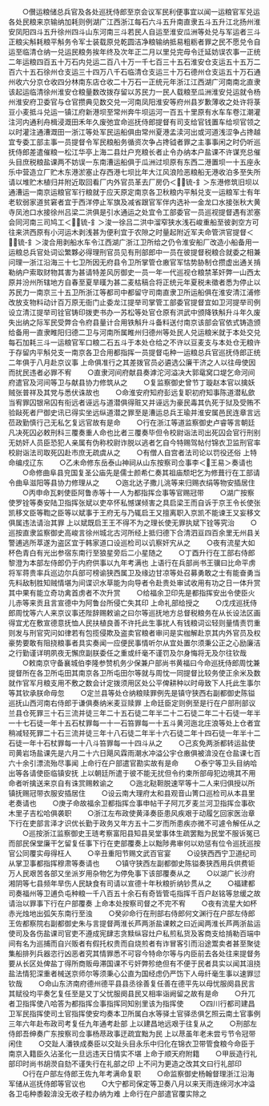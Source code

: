 <!-- { "loadSidebar": true } -->
　　○儧运粮储总兵官及各处巡抚侍郎至京会议军民利便事宜以闻一运粮官军兑运各处民粮来京输纳加耗则例湖广江西浙江每石六斗五升南直隶五斗五升江北扬州淮安凤阳四斗五升徐州四斗山东河南三斗若民人自运至淮安瓜洲等处兑与军运者三斗正粮尖斛耗粮平斛务令军士装载原兑乾圆洁净粮输纳抵易粗粝者罪之民不愿兑令自运至临清仓纳一兑运民粮务挨年终及次年正二月以里兑完毋令迁延妨误农事一正统二年运粮四百五十万石内兑运二百八十万一千七百三十五石淮安仓支运五十五万二百六十五石徐州仓支运三十四万八千石临清仓支运三十万石德州仓支运五十万石通州收六分京仓收四分林南东店仓收二十万石一正统元年浙江江西湖广河南南北直隶该起运临清徐州淮安仓粮量数改拨存留以苏民力一民人载粮至瓜洲淮安兑运就令杨州淮安府卫委官与仓官攒典见数交兑一河南凤阳淮安等府州县岁歉薄收之处许将菉豆小麦抵斗兑运一镇江府新港坝至常州奔牛坝运河一百五十里原有水车车卷江潮灌注河内通利舟楫浸溉田禾年久废弛宜命巡抚侍郎提督有司支给官钱置车给坝官领之以时灌注通漕溉田一浙江等处军民运船俱由常州夏港孟渎河出或河道浅涩争占搀越宜专委工部主事一员提督令军民粮船务循资次争占搀钺者罪之主事事闲之时仍听巡抚侍郎差遣催粮一松江华亭上海二县灶户充粮长者止令办纳本户盐课不许谋充总催头目庶税粮盐课两不妨误一东南漕运船俱于瓜洲过坝原有东西二港置坝一十五座永乐中营造立厂贮木东港淤塞止存西港七坝比年大江风浪险恶粮船无港收泊多至失所请以堆贮木植归并附近取回看厂内外官员革去厂房仍＜锍-釒＞东港修筑旧坝以通漕运一南京运粮官军行粮就于应天原定南京各卫秋粮内平斛兑支一运粮军士有年老软弱家道贫窘者宜于西洋停止军旗及减省跟官军伴内选补一金龙口水接张秋大黄寺凤池口水接徐州吕梁二洪俱是引水通运之处宜令工部委官一员巡视提督遇有淤塞会同河南三司鸠工＜锍-釒＞浚一徐吕二洪中溜窄狭水浅石峻重船至彼剥空方可往来洪西原有小河运木剥浅甚为便利宜于农隙之时量起附近军夫命管洪官提督＜锍-釒＞浚合用剥船水车令江西湖广浙江卫所给之仍令淮安船厂改造小船备用一运粮总兵官处词讼繁夥必得理刑官员见有刑部郎中一员在彼提督税粮合就委之相兼问理一浙江沿海三十七卫所因无府县令卫所掌管仓廒官军怙势胁制仓攒虚出通关掯勒纳户索取财物其害为甚请特差风厉御史一员一年一代巡视仓粮禁革奸弊一山西太原并汾州所辖地方自春至夏旱暵为甚二麦枯稿合将正统元年夏税未徵者悉为停止以苏民力一南京三十五卫所浙江等都司中都留守司南直隶卫所运船俱在淮安清江浦修改放支物料动计百万原无衙门止委龙江提举司掌管工部委官提督宜如卫河提举司例设立清江提举司铨官铸印拨吏书办一苏松等处官仓原有洪武中颁降铁斛升斗年久废失出纳之际军民受弊合令府县量计合用铁斛升斗备料送付南京该部会官依式铸造颁给备用一直隶睢阳归德二卫与河南所属睢州归德州等处民人兑运粮米就于本处交兑每石加耗三斗一运粮官军口粮二石五斗于本处仓给之不许以豆麦支与本处仓无粮许于存留内平斛兑支一南京各卫合用都指挥一员提督屯种一运粮总兵官巡抚侍郎正统二年俱于八月赴京议事  上命俱准行之其差拨官员必遴选公廉干济之人以往毋使因而扰民违者必罪不宥
　　○直隶河间府献县奏滹沱河溢决大郭鼋窝口堤乞命河间府遣官及河间等卫与献县协力修筑从之
　　○复监察御史曾节丁璇赵本官以擒妖贼张普祥及其党与悉伏诛故也
　　○命淮安府知府彭远复职初府知事陈道潜私歛当宥罪囚银帛囚有衔远者诬远与道潜俱得赃又并诬远为豪民毒其仇死于狱及受贿不验敺死者尸御史讯已得实坐远纵道潜之罪至是漕运总兵王瑜并淮安属邑民连章言远莅政勤慎行己无私乞复远官故有是命
　　○行在浙江等道监察御史卢睿等言朝廷凡决死囚必敕刑科三覆奏重人命也比者三覆奏毕但令校尉诣法司出死囚会官行刑别无妨奸人员臣恐犯人亲属有伪称校尉诈脱以逃者乞自今特赐驾帖付锦衣卫监刑官率校尉诣法司取死囚赴市庶无疏虞从之
　　○有僧人自宫者法司论以罚役还俗  上特命编戍辽东
　　○乙未命修东岳泰山神祠从山东按察司佥事李＜王易＞奏请也
　　○命修曲阜县兖国复圣公庙先是儒士颜希仁奏其祖庙颓圯乞为修葺行在工部请令曲阜滋阳等县协力修理从之
　　○迤北达子撒儿洮等来归赐衣绢等物安插居住
　　○丙申命瓦剌使臣阿鲁赤等十一人为都指挥佥事等官赐冠带
　　○湖广按察使罗铨等奏安陆卫指挥张斌以吏卒怀私憾谋倾害之具启梁王而自诉于京王令长使张凯移文臣等鞫之臣等以斌事于王府无与乃辄启王又擅离职入京凯不能谏王又妄移文俱属违法请治其罪  上以斌既启王王不得不为之理长使无罪执斌下铨等究治
　　○巡按直隶监察御史高峻言徐州城北古河所经上抵归德下合清泗亘四百余里无州县关警逋逃所萃遂为盗区宜于韩家道口设巡检司以讥察奸宄从之
　　○夜有流星大如杯色青白有光出参宿东南行至狼星旁后二小星随之
　　○丁酉升行在工部右侍郎黎澄为本部左侍郎仍于内府供事以九年考满也  上语行在兵部尚书王骥曰比命平虏将军蒋贵率兵巡边尔兵部可榜谕狭西属卫及缘边甘凉等处召募勇敢之士有能奋勇当先料敌制胜知贼情堪为间谍识水草能为向导者令赴贵处审试收用有功之日一体升赏其中果有能立奇功禽首虏者不次升赏
　　○给福余卫印先是都指挥安出令使臣火儿赤等来贡且言宣德中为阿鲁台所侵亡失其印  上命礼部给授之
　　○戊戌巡抚侍郎周忱等六人来京议事还陛辞赐敕谕之曰尔等巡抚地方总督税粮务在从长设法区画得宜尤在敷宣德意抚恤人民扶植良善不许托此生事扰人有钱粮词讼轻则量情责罚重则发与刑官究问如律若有包揽侵欺及盗卖官粮者审问是实枷解赴京其内外官员及权豪势要敢有阻挠粮事者具实奏闻一应便民事情听尔从宜处置尔须秉公正之心励廉洁之行勤谨详明夙夜无懈庶副朕委任之重或纤毫不谨罚及尔身悔将无及尔往钦哉
　　○敕南京守备襄城伯李隆参赞机务少保兼户部尚书黄福曰今命巡抚侍郎周忱兼提督所在各卫所屯田其南京各卫所屯田尔等就与周忱一同提督比较务使正余米及数就作官军月粮支用不敷之数会计定拨须用区处公平俾耕种以时毋致下人托此生事尔等其钦承朕命毋忽
　　○定兰县等处仓纳粮赎罪例先是镇守狭西右副都御史陈镒巡抚山西河南右侍郎于谦俱奏纳米麦豆赎罪  上命廷臣定则例至是行在户部刑部议兰县仓死罪三十石三流并徒三年二十五石徒二年半二十二石徒二年二十石徒一年半一十七石徒一年十五石杖罪每一十一石笞罪每一十五斗黄河迤北庄浪等处上仓者宜稍减轻死罪二十石三流并徒三年十八石徒二年半十六石徒二年十四石徒一年半十二石徒一年十石杖罪每一十八斗笞罪每一十四斗从之
　　○己亥免两浙都转运盐使司黄岩场盐课先是六月二十六日飓风霖雨潮水冲溢公宇仓廒俱被渰没在仓盐课七百六十余引漂流殆尽事闻  上命行在户部遣官勘实故有是命
　　○泰宁等卫头目纳哈出等各请使臣临镇安抚  上以朝廷所遣于彼不能无扰但令约束所部毋犯边境其不用命者听擒送来京自有诛赏赐敕谕之
　　○迤北鞑靼脱速罕等十二人来归俱授以所镇抚赐冠带衣服安插居住
　　○设云南大理府太和县观音山箐口巡检司从本县里老奏请也
　　○庚子命故福余卫都指挥佥事申帖干子阿兀歹麦兰河卫指挥佥事砍木里子吉松哈俱袭职
　　○浙江左布政使黄泽奏臣患风疾艰于动履乞回家医治章下行在吏部言泽才识优长勤于政务又年方五十二岁而所患疾亦微不可遽令解任从之
　　○巡按浙江监察御史王琏考察富阳县知县吴堂事体生疏罢黜为民堂不服诉冤已而部民保堂廉干乞留复任事下行在吏部覆奏上以黜陟弗审何以劝惩有位令巡抚巡按官公同覆实毋得枉人
　　○辛丑重阳节赐文武百官宴
　　○设狭西西宁卫道纪司从掌卫事都指挥穆肃等奏请也
　　○镇守狭西左副都御史陈镒奏狭西用兵供费钜万人民艰苦各部又坐派岁用杂物乞为停免事下该部覆奏从之
　　○以湖广长沙府湘阴等七县频年旱伤人民缺食有司请以宣德十年秋粮折纳钞贯从之
　　○福建都司奏福州等卫逋负屯种粮一千八百五十余石有奇皆管屯指挥千百户赵铭等怠缓之故请治以罪事下行在户部覆奏  上命本处按察司督之不完不宥
　　○夜有流星大如杯赤光烛地出弧矢东南行至浊
　　○癸卯命行在刑部右侍郎何文渊行在户部左侍郎王佐都察院右副都御史朱与言提督两淮长芦两浙盐课敕之曰近闻两淮长芦两浙盐运使司及各伤盐课司官吏不遵成宪肆志贪黩纵容灶户私煎私货及客商支给掯勒百端中间有名为巡捕而自兴贩者有假托权贵而自烧煎者有诈冒客引而沿途鬻卖者甚至聚徒集船排列兵器恣行凶恶者究其情罪悉不可容今特命尔等与内臣前去各处往来提督务要从长区处俾盐丁得所商贩毋滞国课不亏奸弊殄绝但有不便于民者具实以闻其沮挠盐法情犯深重者械送京师尔等须秉心公直为国经虑仍严饬下人毋纤毫生事以速罪愆钦哉
　　○命山东济南府德州德平县县丞徐善复任善在德平先以母忧服阕县民言其赋役均平奏乞复任至是又丁父忧服阕县民又相率诣阙留之故有是命
　　○升兀者卫指挥使八哈答为都指挥佥事指挥同知别里该为指挥使
　　○四川行都司建昌卫军民指挥使司土官指挥使安均奏本卫所属白水等驿土官驿丞俱乞照云南土官事例三年六年赴布政司考复任九年通考赴部  上以建昌地远艰于往复从之
　　○刑部左侍郎吾绅奏广东按察司佥事杨荩政事迂疏宜黜为民  上以荩虽年老未尝亏节令冠带闲住
　　○交趾人潘铁成奏臣以交趾头目永乐中归化在锦衣卫带管食粮今命臣于南京入籍臣久沾圣化一旦远违天日情实不堪  上命于顺天府附籍
　　○甲辰造行礼部印时尚书胡濙自劾不谨失行在礼部之印  上不问为更造之改其文曰行礼部印
　　○行在户部左侍郎王佐九年考满命复职
　　○命监察御史杨翰督理浙江沿海军储从巡抚侍郎等官议也
　　○大宁都司保定等卫奏八月以来天雨连绵河水冲溢各卫屯种黍榖渰没无收子粒办纳为难  上命行在户部遣官覆实除之
